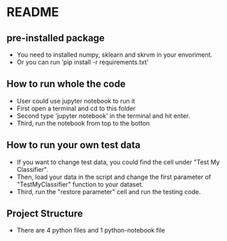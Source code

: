 # README

## pre-installed package
- You need to installed numpy, sklearn and skrvm in your envoriment.
- Or you can run 'pip install -r requirements.txt'

## How to run whole the code
- User could use jupyter notebook to run it
- First open a terminal and cd to this folder
- Second type 'jupyter notebook' in the terminal and hit enter.
- Third, run the notebook from top to the botton

## How to run your own test data
- If you want to change test data, you could find the cell under "Test My Classifier".
- Then, load your data in the script and change the first parameter of "TestMyClassifier" function to your dataset.
- Third, run the "restore parameter" cell and run the testing code.

## Project Structure
- There are 4 python files and 1 python-notebook file